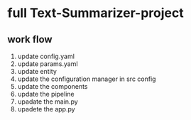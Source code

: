 # full Text-Summarizer-project


## work flow

1. update config.yaml
2. update params.yaml
3. update entity
4. update the configuration manager in src config 
5. update the components
6. update the pipeline
7. upadate the main.py
8. upadete the app.py


















